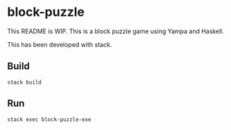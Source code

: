 # block-puzzle

This README is WIP.
This is a block puzzle game using Yampa and Haskell.

This has been developed with stack.

## Build

```
stack build
```

## Run

```
stack exec block-puzzle-exe
```
